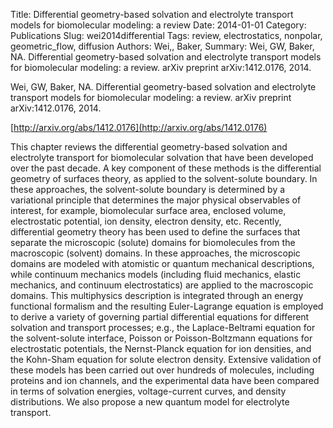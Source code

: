 Title: Differential geometry-based solvation and electrolyte transport models for biomolecular modeling: a review
Date: 2014-01-01
Category: Publications
Slug: wei2014differential
Tags: review, electrostatics, nonpolar, geometric_flow, diffusion
Authors: Wei,, Baker,
Summary: Wei, GW, Baker, NA. Differential geometry-based solvation and electrolyte transport models for biomolecular modeling: a review. arXiv preprint arXiv:1412.0176, 2014. 

Wei, GW, Baker, NA. Differential geometry-based solvation and electrolyte transport models for biomolecular modeling: a review. arXiv preprint arXiv:1412.0176, 2014. 

[http://arxiv.org/abs/1412.0176](http://arxiv.org/abs/1412.0176)

This chapter reviews the differential geometry-based solvation and electrolyte transport for biomolecular solvation that have been developed over the past decade. A key component of these methods is the differential geometry of surfaces theory, as applied to the solvent-solute boundary. In these approaches, the solvent-solute boundary is determined by a variational principle that determines the major physical observables of interest, for example, biomolecular surface area, enclosed volume, electrostatic potential, ion density, electron density, etc. Recently, differential geometry theory has been used to define the surfaces that separate the microscopic (solute) domains for biomolecules from the macroscopic (solvent) domains. In these approaches, the microscopic domains are modeled with atomistic or quantum mechanical descriptions, while continuum mechanics models (including fluid mechanics, elastic mechanics, and continuum electrostatics) are applied to the macroscopic domains. This multiphysics description is integrated through an energy functional formalism and the resulting Euler-Lagrange equation is employed to derive a variety of governing partial differential equations for different solvation and transport processes; e.g., the Laplace-Beltrami equation for the solvent-solute interface, Poisson or Poisson-Boltzmann equations for electrostatic potentials, the Nernst-Planck equation for ion densities, and the Kohn-Sham equation for solute electron density. Extensive validation of these models has been carried out over hundreds of molecules, including proteins and ion channels, and the experimental data have been compared in terms of solvation energies, voltage-current curves, and density distributions. We also propose a new quantum model for electrolyte transport.
